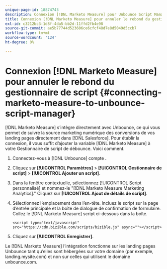 ```yaml
---
unique-page-id: 18874743
description: Connexion [!DNL Marketo Measure] pour Unbounce Script Manager - [!DNL Marketo Measure] - Documentation du produit
title: Connexion [!DNL Marketo Measure] pour annuler le rebond du gestionnaire de script
exl-id: c3212bc3-1d8f-4da5-bb2d-11ffd2fb4e98
source-git-commit: ae5b77744d523606ce6cfcf48d7e8d5049d5ccb7
workflow-type: tm+mt
source-wordcount: '124'
ht-degree: 0%

---
```


# Connexion [!DNL Marketo Measure] pour annuler le rebond du gestionnaire de script {#connecting-marketo-measure-to-unbounce-script-manager}

[!DNL Marketo Measure] s’intègre directement avec Unbounce, ce qui vous permet de suivre la source marketing numérique des conversions de vos landing pages directement dans [!DNL Salesforce]. Pour établir la connexion, il vous suffit d’ajouter la variable [!DNL Marketo Measure] à votre Gestionnaire de script de débounce. Voici comment.

1. Connectez-vous à [!DNL Unbounce] compte .
1. Cliquez sur **[!UICONTROL Paramètres]** > **[!UICONTROL Gestionnaire de script]** > **[!UICONTROL Ajouter un script]**.
1. Dans la fenêtre contextuelle, sélectionnez [!UICONTROL Script personnalisé] et nommez-le &quot;[!DNL Marketo Measure Marketing Analytics].&quot; Cliquez sur **[!UICONTROL Ajout de détails de script]**.
1. Sélectionnez l’emplacement dans l’en-tête. Incluez le script sur la page d’entrée principale et la boîte de dialogue de confirmation de formulaire. Collez le [!DNL Marketo Measure] script ci-dessous dans la boîte.

   `<script type="text/javascript" src="https://cdn.bizible.com/scripts/bizible.js" async=""></script>`

1. Cliquez sur **[!UICONTROL Enregistrer]**.

Le [!DNL Marketo Measure] l’intégration fonctionne sur les landing pages Unbounce tant qu’elles sont hébergées sur votre domaine (par exemple, landing.mysite.com) et non sur celles qui utilisent le domaine unbounce.com.
